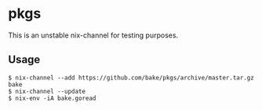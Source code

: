 # pkgs

This is an unstable nix-channel for testing purposes.

## Usage

```
$ nix-channel --add https://github.com/bake/pkgs/archive/master.tar.gz bake
$ nix-channel --update
$ nix-env -iA bake.goread
```
